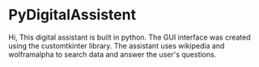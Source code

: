 # PyDigitalAssistent

Hi,
This digital assistant is built in python. The GUI interface was created using the customtkinter library. The assistant uses wikipedia and wolframalpha to search data and answer the user's questions.
